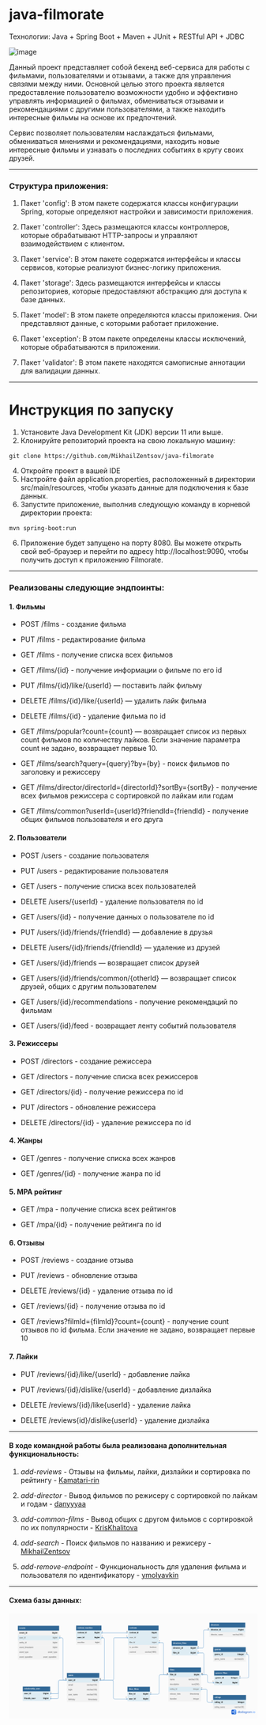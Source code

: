 # java-filmorate

Технологии: Java + Spring Boot + Maven + JUnit + RESTful API + JDBC

![image](https://github.com/MikhailZentsov/java-filmorate/assets/118910569/214a1c2c-eaf6-4650-9169-9be436409403)

Данный проект представляет собой бекенд веб-сервиса для работы с фильмами, пользователями и отзывами, а также для управления связями между ними. Основной целью этого проекта является предоставление пользователю возможности удобно и эффективно управлять информацией о фильмах, обмениваться отзывами и рекомендациями с другими пользователями, а также находить интересные фильмы на основе их предпочтений.

Сервис позволяет пользователям наслаждаться фильмами, обмениваться мнениями и рекомендациями, находить новые интересные фильмы и узнавать о последних событиях в кругу своих друзей.

---
### Структура приложения:

1. Пакет 'config': В этом пакете содержатся классы конфигурации Spring, которые определяют настройки и зависимости приложения.

2. Пакет 'controller': Здесь размещаются классы контроллеров, которые обрабатывают HTTP-запросы и управляют взаимодействием с клиентом.

3. Пакет 'service': В этом пакете содержатся интерфейсы и классы сервисов, которые реализуют бизнес-логику приложения.

4. Пакет 'storage': Здесь размещаются интерфейсы и классы репозиториев, которые предоставляют абстракцию для доступа к базе данных.

5. Пакет 'model': В этом пакете определяются классы приложения. Они представляют данные, с которыми работает приложение.

6. Пакет 'exception': В этом пакете определены классы исключений, которые обрабатываются в приложении.

7. Пакет 'validator': В этом пакете находятся самописные аннотации для валидации данных.

---

# Инструкция по запуску

1. Установите Java Development Kit (JDK) версии 11 или выше.
2. Клонируйте репозиторий проекта на свою локальную машину:
```
git clone https://github.com/MikhailZentsov/java-filmorate
```
4. Откройте проект в вашей IDE
5. Настройте файл application.properties, расположенный в директории src/main/resources, чтобы указать данные для подключения к базе данных.
6. Запустите приложение, выполнив следующую команду в корневой директории проекта:
```
mvn spring-boot:run
```
6. Приложение будет запущено на порту 8080. Вы можете открыть свой веб-браузер и перейти по адресу http://localhost:9090, чтобы получить доступ к приложению Filmorate.
---

### Реализованы следующие эндпоинты:

#### 1. Фильмы
+ POST /films - создание фильма

+ PUT /films - редактирование фильма

+ GET /films - получение списка всех фильмов

+ GET /films/{id} - получение информации о фильме по его id

+ PUT /films/{id}/like/{userId} — поставить лайк фильму

+ DELETE /films/{id}/like/{userId} — удалить лайк фильма

+ DELETE /films/{id} - удаление фильма по id

+ GET /films/popular?count={count} — возвращает список из первых count фильмов по количеству лайков. Если значение параметра count не задано, возвращает первые 10.

+ GET /films/search?query={query}?by={by} - поиск фильмов по заголовку и режиссеру

+ GET /films/director/directorId={directorId}?sortBy={sortBy} - получение всех фильмов режиссера с сортировкой по лайкам или годам

+ GET /films/common?userId={userId}?friendId={friendId} - получение общих фильмов пользователя и его друга

#### 2. Пользователи

+ POST /users - создание пользователя

+ PUT /users - редактирование пользователя

+ GET /users - получение списка всех пользователей

+ DELETE /users/{userId} - удаление пользователя по id

+ GET /users/{id} - получение данных о пользователе по id

+ PUT /users/{id}/friends/{friendId} — добавление в друзья

+ DELETE /users/{id}/friends/{friendId} — удаление из друзей

+ GET /users/{id}/friends — возвращает список друзей

+ GET /users/{id}/friends/common/{otherId} — возвращает список друзей, общих с другим пользователем

+ GET /users/{id}/recommendations - получение рекомендаций по фильмам

+ GET /users/{id}/feed - возвращает ленту событий пользователя

#### 3. Режиссеры

+ POST /directors - создание режиссера

+ GET /directors - получение списка всех режиссеров

+ GET /directors/{id} - получение режиссера по id

+ PUT /directors - обновление режиссера

+ DELETE /directors/{id} - удаление режиссера по id

#### 4. Жанры

+ GET /genres - получение списка всех жанров

+ GET /genres/{id} - получение жанра по id

#### 5. MPA рейтинг

+ GET /mpa - получение списка всех рейтингов

+ GET /mpa/{id} - получение рейтинга по id

#### 6. Отзывы

+ POST /reviews - создание отзыва

+ PUT /reviews - обновление отзыва

+ DELETE /reviews/{id} - удаление отзыва по id

+ GET /reviews/{id} - получение отзыва по id

+ GET /reviews?filmId={filmId}?count={count} - получение count отзывов по id фильма. Если значение не задано, возвращает первые 10

#### 7. Лайки

+ PUT /reviews/{id}/like/{userId} - добавление лайка

+ PUT /reviews/{id}/dislike/{userId} - добавление дизлайка

+ DELETE /reviews/{id}/like{userId} - удаление лайка

+ DELETE /reviews{id}/dislike{userId} - удаление дизлайка

---

#### В ходе командной работы была реализована дополнительная функциональность:
1. _add-reviews_ - Отзывы на фильмы, лайки, дизлайки и сортировка по рейтингу - [Kamatari-rin](https://github.com/Kamatari-rin)

2. _add-director_ - Вывод фильмов по режисеру с сортировкой по лайкам и годам - [danyyyaa](https://github.com/danyyyaa)

3. _add-common-films_ - Вывод общих с другом фильмов с сортировкой по их популярности - [KrisKhalitova](https://github.com/KrisKhalitova)

4. _add-search_ - Поиск фильмов по названию и режисеру - [MikhailZentsov](https://github.com/MikhailZentsov)

5. _add-remove-endpoint_ - Функциональность для удаления фильма и пользователя по идентификатору - [ymolyavkin](https://github.com/ymolyavkin)

---

#### Схема базы данных:
![filmorate.png](/src/main/resources/images/filmorate.png)
